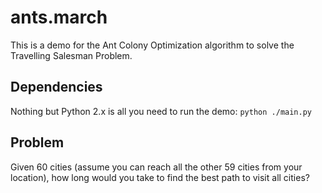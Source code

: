 ants.march
==========

This is a demo for the Ant Colony Optimization algorithm to solve the
Travelling Salesman Problem.

## Dependencies

Nothing but Python 2.x is all you need to run the demo:
``python ./main.py``

## Problem

Given 60 cities (assume you can reach all the other 59 cities from your location),
how long would you take to find the best path to visit all cities?

